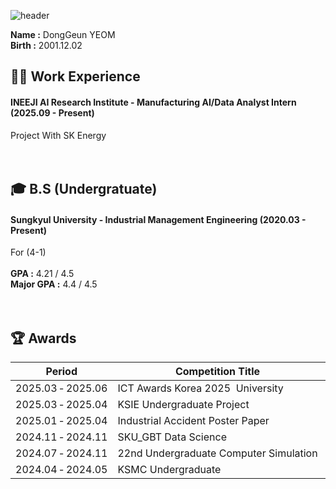 ![header](https://capsule-render.vercel.app/api?type=waving&color=gradient&height=200&section=header&text=Dong_Geun_YEOM&fontSize=80)
 
__Name :__ DongGeun YEOM <br/>
__Birth :__ 2001.12.02 <br/>

## 🏃‍➡️ Work Experience
#### INEEJI AI Research Institute - Manufacturing AI/Data Analyst Intern (2025.09 - Present) <br/>
Project With SK Energy <br/>
<br/>
<br/>
## 🎓 B.S (Undergratuate)
#### Sungkyul University - Industrial Management Engineering (2020.03 - Present) <br/>
For (4-1) <br/>
<br/>
__GPA :__ 4.21 / 4.5 <br/>
__Major GPA :__ 4.4 / 4.5 <br/>
<br/>
<br/>
## 🏆️ Awards
|Period|Competition Title|Award|Host|
|---|---|---|---|
| 2025.03&nbsp;&#8209;&nbsp;2025.06 | ICT&nbsp;Awards&nbsp;Korea&nbsp;2025&nbsp;&nbsp;University | Encouragement | Korea&nbsp;Association&nbsp;of&nbsp;Information&nbsp;and&nbsp;Science&nbsp;Education |
| 2025.03&nbsp;&#8209;&nbsp;2025.04 | KSIE&nbsp;Undergraduate&nbsp;Project | Encouragement | Korean&nbsp;Society&nbsp;of&nbsp;Industrial&nbsp;and&nbsp;System&nbsp;Engineering |
| 2025.01&nbsp;&#8209;&nbsp;2025.04 | Industrial&nbsp;Accident&nbsp;Poster&nbsp;Paper |First&nbsp;Author&nbsp;Showcased| Labor&nbsp;Welfare&nbsp;Research&nbsp;Institute |
| 2024.11&nbsp;&#8209;&nbsp;2024.11 | SKU_GBT&nbsp;Data&nbsp;Science | Gold | SKU_GBT,&nbsp;Samsung&nbsp;SDS,&nbsp;Data&nbsp;Solution |
| 2024.07&nbsp;&#8209;&nbsp;2024.11 | 22nd&nbsp;Undergraduate&nbsp;Computer&nbsp;Simulation | 4th | Korean&nbsp;Simulation&nbsp;Society |
| 2024.04&nbsp;&#8209;&nbsp;2024.05 | KSMC&nbsp;Undergraduate | Excellence | Korean&nbsp;Society&nbsp;of&nbsp;Management&nbsp;Consulting |


